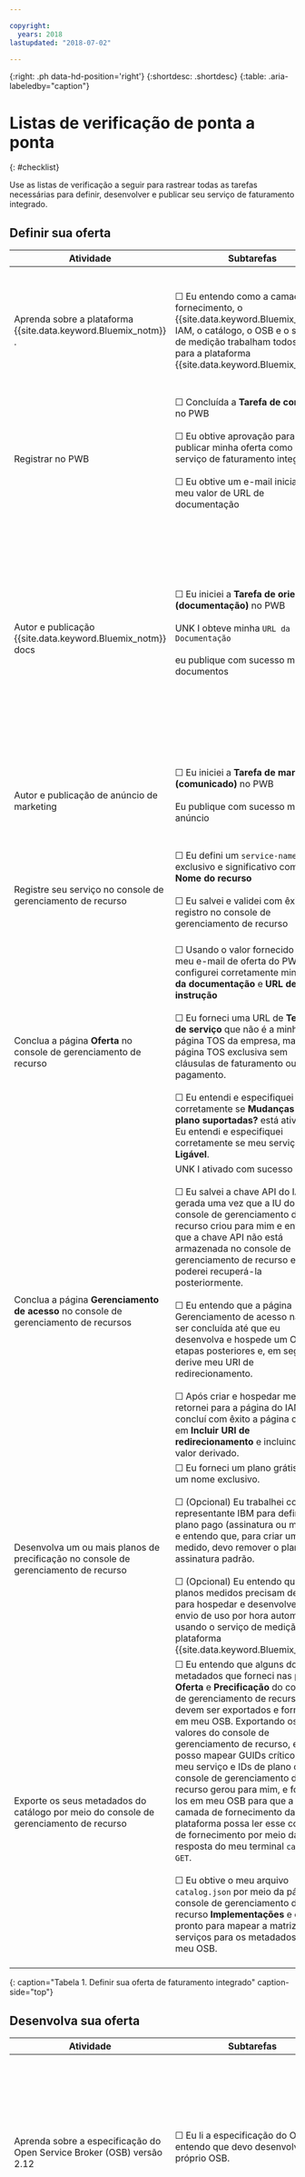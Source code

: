 ```yaml
---

copyright:
  years: 2018
lastupdated: "2018-07-02"

---
```


{:right: .ph data-hd-position='right'}
{:shortdesc: .shortdesc}
{:table: .aria-labeledby="caption"}

# Listas de verificação de ponta a ponta
{: #checklist}

Use as listas de verificação a seguir para rastrear todas as tarefas necessárias para definir, desenvolver e publicar seu serviço de faturamento integrado.

## Definir sua oferta

| Atividade | Subtarefas | Descrição | Ambiente |
|------| ----------| ------------|-----|
| Aprenda sobre a plataforma  {{site.data.keyword.Bluemix_notm}} . | ☐ Eu entendo como a camada de fornecimento, o {{site.data.keyword.Bluemix_notm}} IAM, o catálogo, o OSB e o serviço de medição trabalham todos juntos para a plataforma {{site.data.keyword.Bluemix_notm}}. | Diferente de um serviço referencial do {{site.data.keyword.Bluemix_notm}}, um serviço de faturamento integrado usa a plataforma {{site.data.keyword.Bluemix_notm}} para criar, ligar, excluir e cobrar por instâncias de serviço. [Aprenda](/docs/third-party/platform.html#what-is-the-ibm-cloud-platform-) sobre os componentes críticos que compõem a plataforma para iniciar seu desenvolvimento! | Documentação |
| Registrar no PWB | ☐ Concluída a **Tarefa de conteúdo** no PWB <br><br>☐ Eu obtive aprovação para publicar minha oferta como um serviço de faturamento integrado <br><br> ☐ Eu obtive um e-mail inicial com meu valor de URL de documentação <br><br> | A primeira etapa é registrar sua oferta com o {{site.data.keyword.Bluemix_notm}} PWB. Para obter mais informações sobre como concluir essa tarefa, veja o [Tutorial de introdução](/docs/third-party/index.html#get-started). | PWB |
| Autor e publicação  {{site.data.keyword.Bluemix_notm}}  docs | ☐ Eu iniciei a **Tarefa de orientação (documentação)** no PWB <br><br>UNK I obteve minha  ` URL da Documentação ` <br><br> eu publique com sucesso meus documentos <br><br> | Sabemos que sua documentação de terceiros hospedada em seu próprio website é ótima. No entanto, agora que você está entregando um serviço de faturamento integrado no {{site.data.keyword.Bluemix_notm}}, é necessário entregar a documentação customizada para a sua experiência de faturamento integrado do {{site.data.keyword.Bluemix_notm}}. O PWB guiará você por essa tarefa e ajudará a publicar seus documentos em https://console.bluemix.net/docs/. Para obter mais informações sobre como concluir essa tarefa, veja: [Criar sua documentação de introdução](/docs/third-party/cis1-docs-marketing.html#docs) | PWB |
| Autor e publicação de anúncio de marketing | ☐ Eu iniciei a **Tarefa de marketing (comunicado)** no PWB <br><br>  Eu publique com sucesso meu anúncio <br><br>  | Crie um material de marketing para anunciar a disponibilidade para seu serviço por meio dos canais de newsletter e de mídia social do {{site.data.keyword.Bluemix_notm}}. O PWB vai guiá-lo por essa tarefa. Para obter mais detalhes, veja: [Criar sua documentação de introdução](/docs/third-party/cis1-docs-marketing.html#announcement) | PWB |
| Registre seu serviço no console de gerenciamento de recurso | ☐ Eu defini um `service-name` exclusivo e significativo como meu **Nome do recurso**<br><br>  ☐ Eu salvei e validei com êxito um registro no console de gerenciamento de recurso <br><br>  | O console de gerenciamento de recurso ajudará você a criar uma oferta exclusiva. Siga a [orientação](/docs/third-party/cis2-rmc-define.html#register-your-offering-by-using-the-resource-management-console-rmc-) para registrar sua oferta. | Console de gerenciamento de recurso |
| Conclua a página **Oferta** no console de gerenciamento de recurso | ☐ Usando o valor fornecido em meu e-mail de oferta do PWB, eu configurei corretamente minha **URL da documentação** e **URL de instrução**<br><br>  ☐ Eu forneci uma URL de **Termos de serviço** que não é a minha página TOS da empresa, mas uma página TOS exclusiva sem cláusulas de faturamento ou pagamento.<br><br>  ☐ Eu entendi e especifiquei corretamente se **Mudanças do plano suportadas?** está ativado. ☐ Eu entendi e especifiquei corretamente se meu serviço é **Ligável**.| Forneça metadados do catálogo no console de gerenciamento de recurso que será exibido em seu tile {{site.data.keyword.Bluemix_notm}}, incluindo URLs críticas como Termos de Serviço, e detalhes significativos sobre sua oferta, como boletins de informações e mais. Siga a [orientação](/docs/third-party/cis2-rmc-define.html#enter-your-offering-metadata-rmc-offering-page-) para configurar os metadados de catálogo necessários e recomendados para a sua oferta. | Console de gerenciamento de recurso |
| Conclua a página **Gerenciamento de acesso** no console de gerenciamento de recursos | UNK I ativado com sucesso IAM<br><br>  ☐ Eu salvei a chave API do IAM gerada uma vez que a IU do console de gerenciamento de recurso criou para mim e entendo que a chave API não está armazenada no console de gerenciamento de recurso e eu não poderei recuperá-la posteriormente.<br><br> ☐ Eu entendo que a página Gerenciamento de acesso não pode ser concluída até que eu desenvolva e hospede um OSB em etapas posteriores e, em seguida, derive meu URI de redirecionamento.<br><br> ☐ Após criar e hospedar meu OSB, retornei para a página do IAM e concluí com êxito a página clicando em **Incluir URI de redirecionamento** e incluindo meu valor derivado.| Registre sua oferta com o {{site.data.keyword.Bluemix_notm}} Identity and Access Management (IAM) no console de gerenciamento de recurso. O IAM permite que você autentique os usuários com segurança para os serviços de plataforma e controle o acesso aos recursos de forma consistente na plataforma {{site.data.keyword.Bluemix_notm}}. (Você irá voltar e ativar seu URI de redirecionamento). Siga a [orientação](/docs/third-party/cis2-rmc-define.html#register-with-identity-and-access-management-rmc-iam-page-) para ativar o gerenciamento de acesso inicial de sua oferta. | Console de gerenciamento de recurso |
| Desenvolva um ou mais planos de precificação no console de gerenciamento de recurso | ☐ Eu forneci um plano grátis com um nome exclusivo.<br><br>  ☐ (Opcional) Eu trabalhei com meu representante IBM para definir um plano pago (assinatura ou medido) e entendo que, para criar um plano medido, devo remover o plano de assinatura padrão.<br><br> ☐ (Opcional) Eu entendo que os planos medidos precisam de mim para hospedar e desenvolver o envio de uso por hora automatizado usando o serviço de medição de plataforma {{site.data.keyword.Bluemix_notm}}.| Como você cobrará por sua oferta? O console de gerenciamento de recurso fornece planos grátis ou pagos (assinatura e medido). Siga a [orientação](/docs/third-party/cis2-rmc-define.html#develop-a-pricing-plan-rmc-pricing-page-) para definir o plano de precificação de sua oferta. | Console de gerenciamento de recurso |
| Exporte os seus metadados do catálogo por meio do console de gerenciamento de recurso| ☐ Eu entendo que alguns dos metadados que forneci nas páginas **Oferta** e **Precificação** do console de gerenciamento de recurso devem ser exportados e fornecidos em meu OSB. Exportando os valores do console de gerenciamento de recurso, eu posso mapear GUIDs críticos, como meu serviço e IDs de plano que o console de gerenciamento de recurso gerou para mim, e fornecê-los em meu OSB para que a camada de fornecimento da plataforma possa ler esse contrato de fornecimento por meio da resposta do meu terminal `catalog GET`. <br><br>  ☐ Eu obtive o meu arquivo `catalog.json` por meio da página do console de gerenciamento de recurso **Implementações** e estou pronto para mapear a matriz de serviços para os metadados em meu OSB.<br><br> | Agora que você definiu seu serviço no console de gerenciamento de recurso, é possível fazer download de um arquivo catalog.json e usá-lo para informar o desenvolvimento de seu Open Service Broker. O catalog.json contém metadados que devem ser hospedados em seu broker. Esses valores definem o contrato entre o broker e a plataforma IBM Cloud para os serviços e planos que o broker suporta. Siga a [orientação](/docs/third-party/cis2-rmc-define.html#export-your-metadata-as-json-rmc-deployments-page-) para exportar seus metadados do catálogo. | Console de gerenciamento de recurso |
{: caption="Tabela 1. Definir sua oferta de faturamento integrado" caption-side="top"}

## Desenvolva sua oferta

| Atividade | Subtarefas | Descrição | Ambiente |
|------| ----------| ------------|-----|
| Aprenda sobre a especificação do Open Service Broker (OSB) versão 2.12 | ☐ Eu li a especificação do OSB e entendo que devo desenvolver meu próprio OSB. <br><br>  |  Os brokers de serviço gerenciam o ciclo de vida de serviços. A plataforma {{site.data.keyword.Bluemix_notm}} interage com Open Service Brokers para provisionar e gerenciar instâncias de serviço (uma instanciação de uma oferta de serviços) e ligações de serviço (a representação de uma associação entre um aplicativo e uma instância de serviço, que frequentemente contêm as credenciais que o aplicativo usará para se comunicar com a instância de serviço).[Aprenda](/docs/third-party/cis3-broker.html#become-familiar-with-the-osb-specification) sobre a especificação da versão 2.12 | Documentação |
| Visualize nossas amostras do broker do {{site.data.keyword.Bluemix_notm}} | ☐ Eu clonei o repositório, olhei as amostras do broker e estou pronto para usar essas amostras para iniciar o desenvolvimento. <br><br>  |  [https://github.com/IBM/sample-resource-service-brokers](https://github.com/IBM/sample-resource-service-brokers){: new_window} ![Ícone de link externo](../icons/launch-glyph.svg "Ícone de link externo") | Exemplos de código |
| Visualize nossa documentação do Open Service Broker API do {{site.data.keyword.Bluemix_notm}} | ☐ Eu entendo que há vários terminais necessários que o código em meu OSB deve suportar. <br><br>  ☐ Eu entendo que, se o meu serviço pode ser ligado a aplicativos no {{site.data.keyword.Bluemix_notm}}, ele deve ser capaz de retornar os terminais e as credenciais de API para meus consumidores do serviço. <br><br> ☐ Eu entendo que o {{site.data.keyword.Bluemix_notm}} definiu terminais de API estendidos que permitem que as instâncias de serviço sejam desativadas e reativadas. Eu devo estender meu OSB e definir as **instâncias de ativação e desativação (GET e PUT)** |  O Open Service Broker do {{site.data.keyword.Bluemix_notm}} estende a especificação do Open Service Broker 2.12. [Aprenda](/docs/third-party/cis3-broker.html#view-our-resource-broker-api-documentation) sobre os terminais necessários que seu broker deve usar | Documentação |
| Use seus metadados do catálogo para iniciar o desenvolvimento do seu broker | ☐ Eu entendo que alguns dos metadados que forneci nas páginas **Oferta** e **Precificação** do console de gerenciamento de recurso devem ser exportados e fornecidos em meu OSB. Exportando os valores do console de gerenciamento de recurso, eu posso mapear GUIDs críticos, como meus IDs de serviço e de plano que o console de gerenciamento de recurso gerou para mim, e fornecê-los em meu OSB para que a camada de fornecimento da plataforma possa ler esse contrato de fornecimento por meio da resposta de meu terminal `catalog GET`. <br><br>  ☐ Eu incluí os GUIDs necessários e outros valores necessários listados em meu arquivo `catalog.json` na matriz de serviços em meu OSB de amostra. | Depois de fazer download de um arquivo `catalog.json` por meio do console de gerenciamento de recurso, é possível usá-lo para informar o desenvolvimento do Open Service Broker. O catalog.json contém metadados que devem ser hospedados em seu broker. Esses valores definem o contrato de fornecimento entre o broker e a plataforma IBM Cloud para os serviços e planos que o broker suporta. Siga a [orientação](/docs/third-party/cis3-broker.html#learn-how-to-use-the-exported-metadata-to-guide-your-broker-development) para incluir os metadados do catálogo exportado no OSB. | Ambiente de desenvolvimento e documentação |
| Hospeda o OSB | ☐ Eu entendo que o local hospedado do meu broker deve seguir o protocolo de Segurança da Camada de Transporte (TLS) versão 1.2. Além disso, meu broker deve ser hospedado em um terminal HTTPs válido que está acessível na Internet pública. <br><br> | Seu broker deve ser hospedado como parte de um aplicativo que pode responder às chamadas API de REST. E seu local hospedado deve atender às diretrizes de segurança do IBM Cloud. Siga a [orientação](/docs/third-party/cis3-broker.html#host-your-brokers) para hospedar seu broker. | Ambiente de desenvolvimento e documentação |
| Teste o OSB hospedado | ☐ Eu validei cada um dos terminais de API que meu broker suporta, executando comandos curl com relação a seu broker hospedado e validando as respostas. <br><br> | É necessário validar seu broker executando comandos curl com relação aos diferentes terminais que você está ativando. Siga a [orientação](/docs/third-party/cis3-broker.html#how-to-test-your-service-s-broker) para hospedar seu broker.| Ambiente de desenvolvimento e documentação |
| Derive e configure seu URI de redirecionamento do IAM | ☐ Eu derivei com êxito a minha URL de redirecionamento do IAM usando o local hospedado do meu OSB e algumas informações de autenticação. <br><br> ☐ Eu concluí com êxito a página do console de gerenciamento de recurso **Gerenciamento de acesso** especificando meu **URI de redirecionamento** e configurando corretamente meu ID de cliente. <br><br> | Quando você definiu o seu serviço no console de gerenciamento de recurso, gerou um ID de cliente, mas observe que provavelmente não tinha um URI de Redirecionamento no momento. Isso significa que o IAM criou um ID de cliente que está configurado para `false`. Até que retorne para o console de gerenciamento de recurso com seu **URI de redirecionamento**, você não terá um ID de cliente verdadeiro. Siga a [orientação](/docs/third-party/cis5-iam.html#derive-your-iam-redirect-uri-resource-management-console-iam-page-) para derivar e configurar o URI de redirecionamento do IAM. | O ambiente de desenvolvimento e o console de gerenciamento de recurso |
| Desenvolva seu fluxo OAuth para autenticação | ☐ Eu entendo que o IAM suporta o Open ID Connect (OIDC). <br><br> ☐ Eu descobri meu terminal regional do IAM e eu redireciono com êxito os usuários de `dashboard_url` para o meu URI de redirecionamento montado e eu armazeno o `access_token` do usuário retornado em minha resposta para que possa ser usado durante a autenticação. <br><br> | Os usuários que visitam o painel de serviço devem ser autenticados corretamente. Desenvolva a autenticação e autorização baseada em token de autorização aberta usando o {{site.data.keyword.Bluemix_notm}} Identity and Access Management (IAM). Siga a [orientação](/docs/third-party/cis5-iam.html#oauth) para desenvolver um fluxo OAuth para autenticação. | Ambiente de desenvolvimento e documentação|
| Validar autorização do usuário | ☐ eu posso me comunicar com o IAM para obter um token de acesso para uma chave API <br><br> ☐ Eu sou capaz de validar a autorização do usuário para a instância de serviço (/v2/authz POST). <br><br> | Depois de desenvolver o seu fluxo OAuth para autenticação, deve-se validar que os usuários serão autorizados corretamente, assegurando que os usuários de seu serviço tenham a capacidade de acessar o painel de serviço. Siga a [orientação](/docs/third-party/cis5-iam.html#validate) para validar a autorização do usuário. | Ambiente de desenvolvimento e documentação |
{: caption="Tabela 2. Desenvolver sua oferta de faturamento integrado" caption-side="top"}

## Publicar e testar sua oferta

| Atividade | Subtarefas | Descrição | Ambiente |
|------| ----------| ------------|-----|
| Publique sua oferta no modo de visibilidade limitada | ☐ Eu registrei com êxito meu OSB hospedado na página **Implementações** do console de gerenciamento de recurso. <br><br> ☐ Eu criei com êxito novas implementações na página **Implementações** do console de gerenciamento de recurso e publiquei minha oferta para uma ou mais regiões. <br><br> |  Agora que você tem seu broker ou brokers hospedados que atendem à especificação do OSB, é possível retornar para o console de gerenciamento de recursos para publicar seu serviço no catálogo do {{site.data.keyword.Bluemix_notm}}. Siga a [orientação](/docs/third-party/cis4-rmc-publish.html#publish-your-service-to-ibm-cloud) para publicar sua oferta no modo de visibilidade limitada. | Console de gerenciamento de recurso |
| Teste sua oferta | ☐ Conectado com minha conta incluída na lista de desbloqueio, eu posso ver meu serviço no catálogo https://console.bluemix.net. <br><br> ☐ Eu validei a autenticação validada com êxito por meio do painel da instância de serviço <br><br> ☐ Eu validei com êxito que a minha oferta é exibida corretamente no catálogo. <br><br> ☐ Eu validei com êxito que o fornecimento funciona; eu posso escolher um plano e criar uma instância de serviço. <br><br> ☐ Eu validei com êxito que a remoção de provisão funciona; eu posso excluir uma instância de serviço. <br><br> ☐ Eu validei com êxito que a ligação funciona; eu posso clicar em **Conexões** e conectar o meu serviço a outro aplicativo. <br><br> ☐ Eu validei com êxito que a desvinculação funciona; eu posso desconectar meu serviço e excluir a conexão. <br><br>  ☐ Eu validei com êxito que Criar chave de serviço e Excluir chave de serviço funcionam; eu posso clicar em **Credenciais**, gerar uma chave de serviço e excluir essa chave de serviço. <br><br> ☐ Eu trabalhei com meu representante IBM para validar que minha oferta suporta corretamente os terminais de ativação e desativação. <br><br> ☐ Como minha oferta tem um plano medido, eu testei com êxito o envio de uso executando curl da API de uso e retornando corretamente a precificação precisa com base no uso e ativando o envio por hora automatizado para o uso, suportando todos os usuários que provisionam uma instância do meu serviço. | Agora que você tem seu broker ou brokers hospedados que atendem à especificação do OSB, é possível retornar para o console de gerenciamento de recursos para publicar seu serviço no catálogo do {{site.data.keyword.Bluemix_notm}}. Siga a [orientação](/docs/third-party/cis4-rmc-publish.html#test-your-deployed-offering) para testar seu serviço implementado. | Console do {{site.data.keyword.Bluemix_notm}} |
{: caption="Tabela 3. Publicar e testar sua oferta de faturamento integrado" caption-side="top"}

